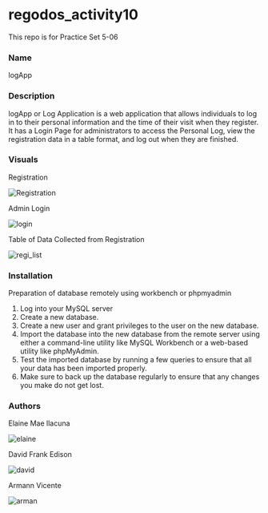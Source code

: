 # regodos_activity10
This repo is for Practice Set 5-06

### Name
logApp

### Description
logApp or Log Application is a web application that allows individuals to log in to their personal information and the time of their visit when they register. It has a Login Page for administrators to access the Personal Log, view the registration data in a table format, and log out when they are finished.

### Visuals
Registration

![Registration](https://user-images.githubusercontent.com/112542672/232824748-71e5ef69-5af2-4c36-8490-e0a655753faa.png)

Admin Login

![login](https://user-images.githubusercontent.com/112542672/232825100-b036bf18-9124-423b-b9ac-0f54d76e041c.png)

Table of Data Collected from Registration

![regi_list](https://user-images.githubusercontent.com/112542672/232825300-f33b700a-f9df-4f9e-ab4c-bcc5a944d921.png)

### Installation
Preparation of database remotely using workbench or phpmyadmin
1. Log into your MySQL server 
2. Create a new database. 
3. Create a new user and grant privileges to the user on the new database. 
4. Import the database into the new database from the remote server using either a command-line utility like MySQL Workbench or a web-based utility like phpMyAdmin. 
5. Test the imported database by running a few queries to ensure that all your data has been imported properly. 
6. Make sure to back up the database regularly to ensure that any changes you make do not get lost.

### Authors
Elaine Mae llacuna

![elaine](https://user-images.githubusercontent.com/112542672/232825930-3078588c-2e40-496f-a6d8-bd23ab675f4f.jpg)


David Frank Edison

![david](https://user-images.githubusercontent.com/112542672/232826154-8639d525-d8d1-4061-928a-1617d5f82fa1.jpg)


Armann Vicente

![arman](https://user-images.githubusercontent.com/112542672/232826217-39267908-a02b-47b4-b8ac-0df218b3881b.jpg)
